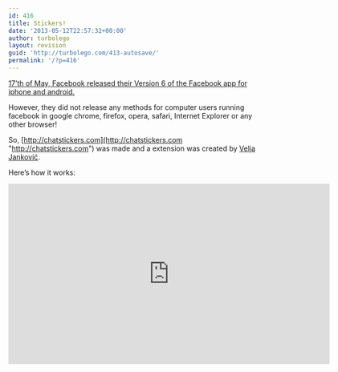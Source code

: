 ```yaml
---
id: 416
title: Stickers!
date: '2013-05-12T22:57:32+00:00'
author: turbolego
layout: revision
guid: 'http://turbolego.com/413-autosave/'
permalink: '/?p=416'
---
```


[17’th of May, Facebook released their Version 6 of the Facebook app for iphone and android.](http://www.hongkiat.com/blog/facebook-app-for-iphone/ "http://www.hongkiat.com/blog/facebook-app-for-iphone/")

However, they did not release any methods for computer users running facebook in google chrome, firefox, opera, safari, Internet Explorer or any other browser!

So, [http://chatstickers.com](http://chatstickers.com "http://chatstickers.com") was made and a extension was created by [Velja Janković](http://www.facebook.com/theztech "http://www.facebook.com/theztech").

Here’s how it works:

<iframe allow="accelerometer; autoplay; clipboard-write; encrypted-media; gyroscope; picture-in-picture; web-share" allowfullscreen="" frameborder="0" height="360" loading="lazy" referrerpolicy="strict-origin-when-cross-origin" src="https://www.youtube.com/embed/2v6sRDV-lUc?feature=oembed" title="Facebook Stickers on Chrome, Firefox and other browsers!" width="640"></iframe>